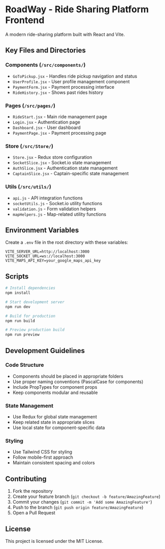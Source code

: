 # RoadWay - Ride Sharing Platform Frontend

A modern ride-sharing platform built with React and Vite.

## Key Files and Directories

### Components (`/src/components/`)
- `GoToPickup.jsx` - Handles ride pickup navigation and status
- `UserProfile.jsx` - User profile management component
- `PaymentForm.jsx` - Payment processing interface
- `RideHistory.jsx` - Shows past rides history

### Pages (`/src/pages/`)
- `RideStart.jsx` - Main ride management page
- `Login.jsx` - Authentication page
- `Dashboard.jsx` - User dashboard
- `PaymentPage.jsx` - Payment processing page

### Store (`/src/Store/`)
- `Store.jsx` - Redux store configuration
- `SocketSlice.jsx` - Socket.io state management
- `AuthSlice.jsx` - Authentication state management
- `CaptainSlice.jsx` - Captain-specific state management

### Utils (`/src/utils/`)
- `api.js` - API integration functions
- `socketUtils.js` - Socket.io utility functions
- `validation.js` - Form validation helpers
- `mapHelpers.js` - Map-related utility functions

## Environment Variables

Create a `.env` file in the root directory with these variables:
```env
VITE_SERVER_URL=http://localhost:3000
VITE_SOCKET_URL=ws://localhost:3000
VITE_MAPS_API_KEY=your_google_maps_api_key
```

## Scripts

```bash
# Install dependencies
npm install

# Start development server
npm run dev

# Build for production
npm run build

# Preview production build
npm run preview
```

## Development Guidelines

### Code Structure
- Components should be placed in appropriate folders
- Use proper naming conventions (PascalCase for components)
- Include PropTypes for component props
- Keep components modular and reusable

### State Management
- Use Redux for global state management
- Keep related state in appropriate slices
- Use local state for component-specific data

### Styling
- Use Tailwind CSS for styling
- Follow mobile-first approach
- Maintain consistent spacing and colors

## Contributing

1. Fork the repository
2. Create your feature branch (`git checkout -b feature/AmazingFeature`)
3. Commit your changes (`git commit -m 'Add some AmazingFeature'`)
4. Push to the branch (`git push origin feature/AmazingFeature`)
5. Open a Pull Request

## License

This project is licensed under the MIT License.